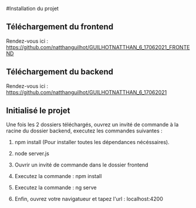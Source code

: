 #Installation du projet 

## Téléchargement du frontend
Rendez-vous ici : https://github.com/natthanguilhot/GUILHOTNATTHAN_6_17062021_FRONTEND

## Téléchargement du backend
Rendez-vous ici : https://github.com/natthanguilhot/GUILHOTNATTHAN_6_17062021

## Initialisé le projet
Une fois les 2 dossiers téléchargés, ouvrez un invité de commande à la racine du dossier backend, executez les commandes suivantes :
1. npm install (Pour installer toutes les dépendances nécéssaires).
2. node server.js

3. Ouvrir un invité de commande dans le dossier frontend
4. Executez la commande : npm install
5. Executez la commande : ng serve

6. Enfin, ouvrez votre navigatueur et tapez l'url : localhost:4200

